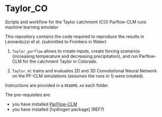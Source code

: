 # Taylor_CO
Scripts and workflow for the Taylor catchment (CO) Parflow-CLM runs machine learning emulator

This repository contains the code required to reproduce the results in Leonarduzzi et al. (submitted to Frontiers in Water)

1) `Taylor_parflow` allows to create inputs, create forcing scenarios (increasing temperature and decreasing precipitation), and run Parflow-CLM for the catchment Taylor in Colorado.  

2) `Taylor_ml` trains and evaluates 2D and 3D Convolutional Neural Network on the PF-CLM simulations (assumes the runs in 1) were created).  

Instructions are provided in a `README.md` each folder.

The pre-requisites are:
- you have installed [ParFlow-CLM](https://github.com/parflow/parflow)
- you have installed [hydrogen package] (REF?)
